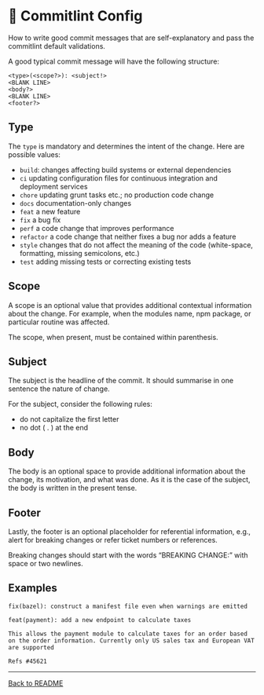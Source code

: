 # 🧼 Commitlint Config

How to write good commit messages that are self-explanatory and pass the commitlint default validations.

A good typical commit message will have the following structure:

```
<type>(<scope?>): <subject!>
<BLANK LINE>
<body?>
<BLANK LINE>
<footer?>
```

## Type

The `type` is mandatory and determines the intent of the change. Here are possible values:

- `build`: changes affecting build systems or external dependencies
- `ci` updating configuration files for continuous integration and deployment services
- `chore` updating grunt tasks etc.; no production code change
- `docs` documentation-only changes
- `feat` a new feature
- `fix` a bug fix
- `perf` a code change that improves performance
- `refactor` a code change that neither fixes a bug nor adds a feature
- `style` changes that do not affect the meaning of the code (white-space, formatting, missing semicolons, etc.)
- `test` adding missing tests or correcting existing tests

## Scope

A scope is an optional value that provides additional contextual information about the change. For example, when the modules name, npm package, or particular routine was affected.

The scope, when present, must be contained within parenthesis.

## Subject

The subject is the headline of the commit. It should summarise in one sentence the nature of change.

For the subject, consider the following rules:

- do not capitalize the first letter
- no dot ( . ) at the end

## Body

The body is an optional space to provide additional information about the change, its motivation, and what was done. As it is the case of the subject, the body is written in the present tense.

## Footer

Lastly, the footer is an optional placeholder for referential information, e.g., alert for breaking changes or refer ticket numbers or references.

Breaking changes should start with the words “BREAKING CHANGE:” with space or two newlines.

## Examples

```
fix(bazel): construct a manifest file even when warnings are emitted
```

```
feat(payment): add a new endpoint to calculate taxes

This allows the payment module to calculate taxes for an order based on the order information. Currently only US sales tax and European VAT are supported

Refs #45621
```

---

[Back to README](../README.md)
